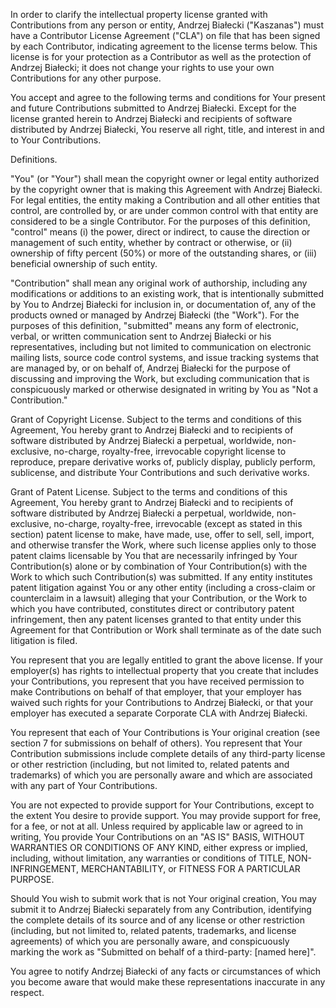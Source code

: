 In order to clarify the intellectual property license granted with Contributions from any person or entity, Andrzej Białecki ("Kaszanas") must have a Contributor License Agreement ("CLA") on file that has been signed by each Contributor, indicating agreement to the license terms below. This license is for your protection as a Contributor as well as the protection of Andrzej Białecki; it does not change your rights to use your own Contributions for any other purpose.

You accept and agree to the following terms and conditions for Your present and future Contributions submitted to Andrzej Białecki. Except for the license granted herein to Andrzej Białecki and recipients of software distributed by Andrzej Białecki, You reserve all right, title, and interest in and to Your Contributions.

Definitions.

"You" (or "Your") shall mean the copyright owner or legal entity authorized by the copyright owner that is making this Agreement with Andrzej Białecki. For legal entities, the entity making a Contribution and all other entities that control, are controlled by, or are under common control with that entity are considered to be a single Contributor. For the purposes of this definition, "control" means (i) the power, direct or indirect, to cause the direction or management of such entity, whether by contract or otherwise, or (ii) ownership of fifty percent (50%) or more of the outstanding shares, or (iii) beneficial ownership of such entity.

"Contribution" shall mean any original work of authorship, including any modifications or additions to an existing work, that is intentionally submitted by You to Andrzej Białecki for inclusion in, or documentation of, any of the products owned or managed by Andrzej Białecki (the "Work"). For the purposes of this definition, "submitted" means any form of electronic, verbal, or written communication sent to Andrzej Białecki or his representatives, including but not limited to communication on electronic mailing lists, source code control systems, and issue tracking systems that are managed by, or on behalf of, Andrzej Białecki for the purpose of discussing and improving the Work, but excluding communication that is conspicuously marked or otherwise designated in writing by You as "Not a Contribution."

Grant of Copyright License. Subject to the terms and conditions of this Agreement, You hereby grant to Andrzej Białecki and to recipients of software distributed by Andrzej Białecki a perpetual, worldwide, non-exclusive, no-charge, royalty-free, irrevocable copyright license to reproduce, prepare derivative works of, publicly display, publicly perform, sublicense, and distribute Your Contributions and such derivative works.

Grant of Patent License. Subject to the terms and conditions of this Agreement, You hereby grant to Andrzej Białecki and to recipients of software distributed by Andrzej Białecki a perpetual, worldwide, non-exclusive, no-charge, royalty-free, irrevocable (except as stated in this section) patent license to make, have made, use, offer to sell, sell, import, and otherwise transfer the Work, where such license applies only to those patent claims licensable by You that are necessarily infringed by Your Contribution(s) alone or by combination of Your Contribution(s) with the Work to which such Contribution(s) was submitted. If any entity institutes patent litigation against You or any other entity (including a cross-claim or counterclaim in a lawsuit) alleging that your Contribution, or the Work to which you have contributed, constitutes direct or contributory patent infringement, then any patent licenses granted to that entity under this Agreement for that Contribution or Work shall terminate as of the date such litigation is filed.

You represent that you are legally entitled to grant the above license. If your employer(s) has rights to intellectual property that you create that includes your Contributions, you represent that you have received permission to make Contributions on behalf of that employer, that your employer has waived such rights for your Contributions to Andrzej Białecki, or that your employer has executed a separate Corporate CLA with Andrzej Białecki.

You represent that each of Your Contributions is Your original creation (see section 7 for submissions on behalf of others). You represent that Your Contribution submissions include complete details of any third-party license or other restriction (including, but not limited to, related patents and trademarks) of which you are personally aware and which are associated with any part of Your Contributions.

You are not expected to provide support for Your Contributions, except to the extent You desire to provide support. You may provide support for free, for a fee, or not at all. Unless required by applicable law or agreed to in writing, You provide Your Contributions on an "AS IS" BASIS, WITHOUT WARRANTIES OR CONDITIONS OF ANY KIND, either express or implied, including, without limitation, any warranties or conditions of TITLE, NON-INFRINGEMENT, MERCHANTABILITY, or FITNESS FOR A PARTICULAR PURPOSE.

Should You wish to submit work that is not Your original creation, You may submit it to Andrzej Białecki separately from any Contribution, identifying the complete details of its source and of any license or other restriction (including, but not limited to, related patents, trademarks, and license agreements) of which you are personally aware, and conspicuously marking the work as "Submitted on behalf of a third-party: [named here]".

You agree to notify Andrzej Białecki of any facts or circumstances of which you become aware that would make these representations inaccurate in any respect.